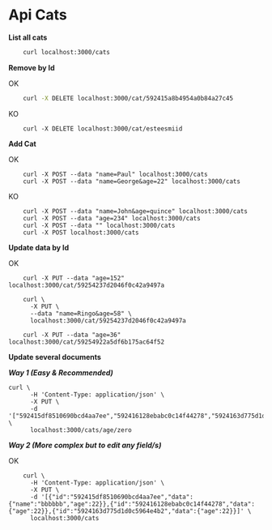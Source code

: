 # Api Cats #

**List all cats**

```bash
    curl localhost:3000/cats
```

**Remove by Id**

OK

```bash
    curl -X DELETE localhost:3000/cat/592415a8b4954a0b84a27c45
```

KO
```
    curl -X DELETE localhost:3000/cat/esteesmiid
```

**Add Cat**

OK
```
    curl -X POST --data "name=Paul" localhost:3000/cats
    curl -X POST --data "name=George&age=22" localhost:3000/cats
```

KO
```
    curl -X POST --data "name=John&age=quince" localhost:3000/cats
    curl -X POST --data "age=234" localhost:3000/cats
    curl -X POST --data "" localhost:3000/cats
    curl -X POST localhost:3000/cats
```

**Update data by Id**

OK
```
    curl -X PUT --data "age=152" localhost:3000/cat/59254237d2046f0c42a9497a
    
    curl \
      -X PUT \
      --data "name=Ringo&age=58" \
      localhost:3000/cat/59254237d2046f0c42a9497a

    curl -X PUT --data "age=36" localhost:3000/cat/59254922a5df6b175ac64f52
```

**Update several documents**

***Way 1 (Easy & Recommended)***

```
curl \
      -H 'Content-Type: application/json' \
      -X PUT \
      -d '["592415df8510690bcd4aa7ee","592416128ebabc0c14f44278","5924163d775d1d0c5964e4b2"]' \
      localhost:3000/cats/age/zero
```

***Way 2 (More complex but to edit any field/s)***

OK
```
    curl \
      -H 'Content-Type: application/json' \
      -X PUT \
      -d '[{"id":"592415df8510690bcd4aa7ee","data":{"name":"bbbbbb","age":22}},{"id":"592416128ebabc0c14f44278","data":{"age":22}},{"id":"5924163d775d1d0c5964e4b2","data":{"age":22}}]' \
      localhost:3000/cats
```

